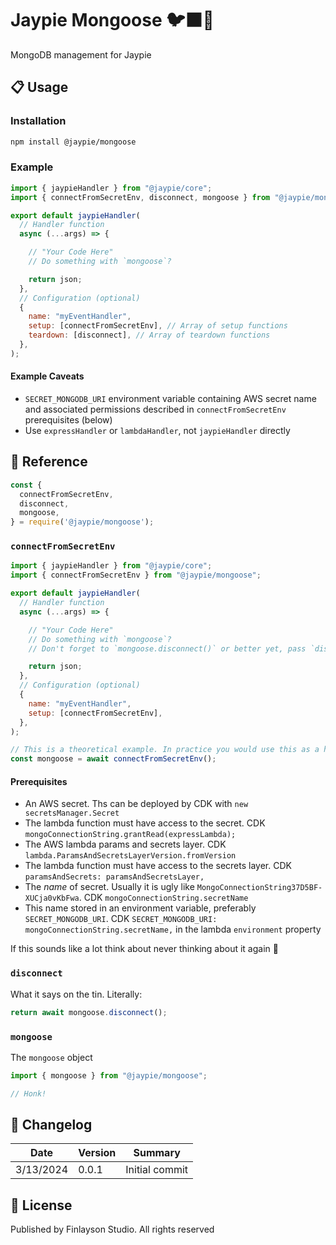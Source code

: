 # Jaypie Mongoose 🐦‍⬛🪿

MongoDB management for Jaypie 

## 📋 Usage

### Installation

```bash
npm install @jaypie/mongoose
```

### Example

```javascript
import { jaypieHandler } from "@jaypie/core";
import { connectFromSecretEnv, disconnect, mongoose } from "@jaypie/mongoose";

export default jaypieHandler(
  // Handler function
  async (...args) => {

    // "Your Code Here"
    // Do something with `mongoose`?

    return json;
  },
  // Configuration (optional)
  {
    name: "myEventHandler",
    setup: [connectFromSecretEnv], // Array of setup functions
    teardown: [disconnect], // Array of teardown functions
  },
);
```

#### Example Caveats

* `SECRET_MONGODB_URI` environment variable containing AWS secret name and associated permissions described in `connectFromSecretEnv` prerequisites (below)
* Use `expressHandler` or `lambdaHandler`, not `jaypieHandler` directly

## 📖 Reference

```javascript
const {
  connectFromSecretEnv,
  disconnect,
  mongoose,
} = require('@jaypie/mongoose');
```

### `connectFromSecretEnv`

```javascript
import { jaypieHandler } from "@jaypie/core";
import { connectFromSecretEnv } from "@jaypie/mongoose";

export default jaypieHandler(
  // Handler function
  async (...args) => {

    // "Your Code Here"
    // Do something with `mongoose`?
    // Don't forget to `mongoose.disconnect()` or better yet, pass `disconnect` to `teardown`

    return json;
  },
  // Configuration (optional)
  {
    name: "myEventHandler",
    setup: [connectFromSecretEnv],
  },
);

// This is a theoretical example. In practice you would use this as a handler lifecycle function
const mongoose = await connectFromSecretEnv();
```

#### Prerequisites

* An AWS secret. Ths can be deployed by CDK with `new secretsManager.Secret`
* The lambda function must have access to the secret. CDK `mongoConnectionString.grantRead(expressLambda);`
* The AWS lambda params and secrets layer. CDK `lambda.ParamsAndSecretsLayerVersion.fromVersion`
* The lambda function must have access to the secrets layer. CDK `paramsAndSecrets: paramsAndSecretsLayer,`
* The _name_ of secret. Usually it is ugly like `MongoConnectionString37D5BF-XUCja0vKbFwa`. CDK `mongoConnectionString.secretName`
* This name stored in an environment variable, preferably `SECRET_MONGODB_URI`. CDK `SECRET_MONGODB_URI: mongoConnectionString.secretName,` in the lambda `environment` property

If this sounds like a lot think about never thinking about it again 👺

### `disconnect`

What it says on the tin. Literally:

```javascript
return await mongoose.disconnect();
```

### `mongoose`

The `mongoose` object

```javascript
import { mongoose } from "@jaypie/mongoose";

// Honk!
```


## 📝 Changelog

| Date       | Version | Summary        |
| ---------- | ------- | -------------- |
|  3/13/2024 |   0.0.1 | Initial commit |

## 📜 License

Published by Finlayson Studio. All rights reserved
